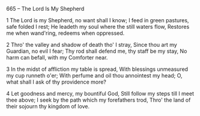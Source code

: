 665 – The Lord Is My Shepherd


1
The Lord is my Shepherd, no want shall I know;
I feed in green pastures, safe folded I rest;
He leadeth my soul where the still waters flow,
Restores me when wand'ring, redeems when oppressed.

2
Thro' the valley and shadow of death tho' I stray,
Since thou art my Guardian, no evil I fear;
Thy rod shall defend me, thy staff be my stay,
No harm can befall, with my Comforter near.

3
In the midst of affliction my table is spread,
With blessings unmeasured my cup runneth o'er;
With perfume and oil thou annointest my head;
O, what shall I ask of thy providence more?

4
Let goodness and mercy, my bountiful God,
Still follow my steps till I meet thee above;
I seek by the path which my forefathers trod,
Thro' the land of their sojourn thy kingdom of love.
